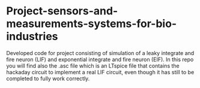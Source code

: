 # Project-sensors-and-measurements-systems-for-bio-industries
Developed code for project consisting of simulation of a leaky integrate and fire neuron (LIF) and exponential integrate and fire neuron (EIF). In this repo you will find also the .asc file which is an LTspice file that contains the hackaday circuit to implement a real LIF circuit, even though it has still to be completed to fully work correctly.
